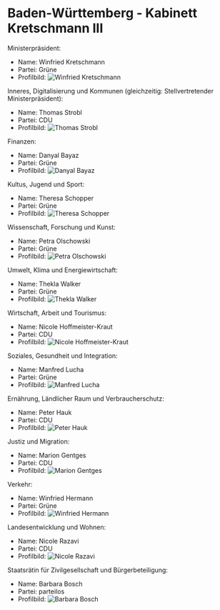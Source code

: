 # Baden-Württemberg - Kabinett Kretschmann III

Ministerpräsident:
* Name: Winfried Kretschmann
* Partei: Grüne
* Profilbild: ![Winfried Kretschmann](https://upload.wikimedia.org/wikipedia/commons/thumb/a/a1/180913_Kretschmann_Hybrid_Faehre_01_%28cropped%29.jpg/400px-180913_Kretschmann_Hybrid_Faehre_01_%28cropped%29.jpg)

Inneres, Digitalisierung und Kommunen (gleichzeitig: Stellvertretender Ministerpräsident):
* Name: Thomas Strobl
* Partei: CDU
* Profilbild: ![Thomas Strobl](https://upload.wikimedia.org/wikipedia/commons/thumb/3/3a/2018-12-07_Thomas_Strobl_CDU_Pateitag_in_Hamburg-2501.jpg/400px-2018-12-07_Thomas_Strobl_CDU_Pateitag_in_Hamburg-2501.jpg)

Finanzen:
* Name: Danyal Bayaz
* Partei: Grüne
* Profilbild: ![Danyal Bayaz](https://upload.wikimedia.org/wikipedia/commons/thumb/d/df/2018_Danyal_Bayaz_Foto_Schloss_Florian_Freundt_%28cropped%29.jpg/400px-2018_Danyal_Bayaz_Foto_Schloss_Florian_Freundt_%28cropped%29.jpg)

Kultus, Jugend und Sport:
* Name: Theresa Schopper
* Partei: Grüne
* Profilbild: ![Theresa Schopper](https://upload.wikimedia.org/wikipedia/commons/thumb/7/7e/2012-07-18-Theresa-Schopper-1.jpg/400px-2012-07-18-Theresa-Schopper-1.jpg)

Wissenschaft, Forschung und Kunst:
* Name: Petra Olschowski
* Partei: Grüne
* Profilbild: ![Petra Olschowski](https://upload.wikimedia.org/wikipedia/commons/thumb/4/4f/Theresia_Bauer.jpg/400px-Theresia_Bauer.jpg)

Umwelt, Klima und Energiewirtschaft:
* Name: Thekla Walker
* Partei: Grüne
* Profilbild: ![Thekla Walker](https://upload.wikimedia.org/wikipedia/commons/thumb/0/08/Thekla_Walker_Gruene_BW_Er%C3%B6ffnung_LGS_%288452359755%29.jpg/400px-Thekla_Walker_Gruene_BW_Er%C3%B6ffnung_LGS_%288452359755%29.jpg)

Wirtschaft, Arbeit und Tourismus:
* Name: Nicole Hoffmeister-Kraut
* Partei: CDU
* Profilbild: ![Nicole Hoffmeister-Kraut](https://upload.wikimedia.org/wikipedia/commons/thumb/5/54/2019_Schwoermontag_Hoffmeister-Kraut_2.jpg/400px-2019_Schwoermontag_Hoffmeister-Kraut_2.jpg)

Soziales, Gesundheit und Integration:
* Name: Manfred Lucha
* Partei: Grüne
* Profilbild: ![Manfred Lucha](https://upload.wikimedia.org/wikipedia/commons/thumb/2/23/Manfred_Lucha_2013-by-RaBoe_01.jpg/400px-Manfred_Lucha_2013-by-RaBoe_01.jpg)

Ernährung, Ländlicher Raum und Verbraucherschutz:
* Name: Peter Hauk
* Partei: CDU
* Profilbild: ![Peter Hauk](https://upload.wikimedia.org/wikipedia/commons/thumb/e/e3/KDBusch.jpg/400px-KDBusch.jpg)

Justiz und Migration:
* Name: Marion Gentges
* Partei: CDU
* Profilbild: ![Marion Gentges](https://upload.wikimedia.org/wikipedia/commons/thumb/4/45/Marion_Gentges-1180806.jpg/400px-Marion_Gentges-1180806.jpg)

Verkehr:
* Name: Winfried Hermann
* Partei: Grüne
* Profilbild: ![Winfried Hermann](https://upload.wikimedia.org/wikipedia/commons/thumb/4/44/Bammental_-_Winfried_Hermann_-_2018-07-13_11-20-24.jpg/400px-Bammental_-_Winfried_Hermann_-_2018-07-13_11-20-24.jpg)

Landesentwicklung und Wohnen:
* Name: Nicole Razavi
* Partei: CDU
* Profilbild: ![Nicole Razavi](https://upload.wikimedia.org/wikipedia/commons/thumb/9/91/2013-05-15_16_-_Razavi%2C_Nicole%2C_MdL_-_LTBW_-_4931.jpg/400px-2013-05-15_16_-_Razavi%2C_Nicole%2C_MdL_-_LTBW_-_4931.jpg)

Staatsrätin für Zivilgesellschaft und Bürgerbeteiligung:
* Name: Barbara Bosch
* Partei: parteilos
* Profilbild: ![Barbara Bosch](https://upload.wikimedia.org/wikipedia/commons/thumb/8/81/Barbara_Bosch_03-2016_%28cropped%29.jpg/400px-Barbara_Bosch_03-2016_%28cropped%29.jpg)
